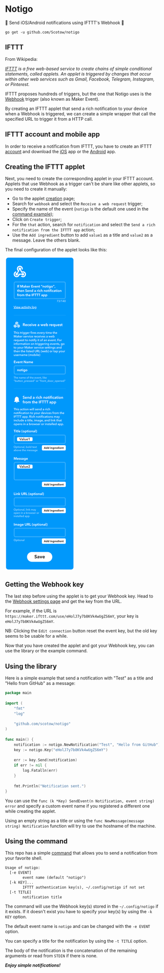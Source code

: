 # Notigo

💬 Send iOS/Android notifications using IFTTT's Webhook 💬

```
go get -u github.com/Scotow/notigo
```


## IFTTT

From Wikipedia:

*[IFTTT](https://ifttt.com/) is a free web-based service to create chains of simple conditional statements, called applets. An applet is triggered by changes that occur within other web services such as Gmail, Facebook, Telegram, Instagram, or Pinterest.*

IFTTT proposes hundreds of triggers, but the one that Notigo uses is the [Webhook](https://ifttt.com/maker_webhooks) trigger (also known as Maker Event).

By creating an IFTTT applet that send a rich notification to your device when a Webhook is triggered, we can create a simple wrapper that call the specified URL to trigger it from a HTTP call.


## IFTTT account and mobile app

In order to receive a notification from IFTTT, you have to create an IFTTT [account](https://ifttt.com/join) and download the [iOS](https://itunes.apple.com/us/app/ifttt/id660944635?mt=8) app or the [Android](https://play.google.com/store/apps/details?id=com.ifttt.ifttt&hl=en) app. 


## Creating the IFTTT applet

Next, you need to create the corresponding applet in your IFTTT account. Applets that use Webhook as a trigger can't be share like other applets, so you need to create it manually:

* Go to the applet [creation](https://ifttt.com/create) page;
* Search for `webhook` and select the `Receive a web request` trigger;
* Specify the name of the event (`notigo` is the default one used in the [command example](https://github.com/Scotow/notigo/tree/master/cmd/notigo));
* Click on `Create trigger`;
* For the `that` action, search for `notification` and select the `Send a rich notification from the IFTTT app` action;
* Use the `Add ingredient` button to add `value1` as a title and `value2` as a message. Leave the others blank.

The final configuration of the applet looks like this:

![Applet](applet.png?raw=true)


## Getting the Webhook key

The last step before using the applet is to get your Webhook key. Head to the [Webhook settings page](https://ifttt.com/services/maker_webhooks/settings) and get the key from the URL.

For example, if the URL is `https://maker.ifttt.com/use/eHolJ7y7b8KVk4wUgZS6mY`, your key is `eHolJ7y7b8KVk4wUgZS6mY`.

NB: Clicking the `Edit connection` button reset the event key, but the old key seems to be usable for a while.

Now that you have created the applet and got your Webhook key, you can use the library or the example command.


## Using the library

Here is a simple example that send a notification with "Test" as a title and "Hello from GitHub" as a message:

```go
package main

import (
	"fmt"
	"log"

	"github.com/scotow/notigo"
)

func main() {
	notification := notigo.NewNotification("Test", "Hello from GitHub")
	key := notigo.Key("eHolJ7y7b8KVk4wUgZS6mY")

	err := key.Send(notification)
	if err != nil {
		log.Fatalln(err)
	}

	fmt.Println("Notification sent.")
}
```

You can use the `func (k *Key) SendEvent(n Notification, event string) error` and specify a custom event name if you registered a different one while creating the applet.

Using an empty string as a title or using the `func NewMessage(message string) Notification` function will try to use the hostname of the machine.


## Using the command

This repo has a simple [command](https://github.com/Scotow/notigo/tree/master/cmd/notigo) that allows you to send a notification from your favorite shell.

```
Usage of notigo:
  [-e EVENT]
    	event name (default "notigo")
  [-k KEY]...
    	IFTTT authentication key(s), ~/.config/notigo if not set
  [-t TITLE]
    	notification title
```

The command will use the Webhook key(s) stored in the `~/.config/notigo` if it exists. If it doesn't exist you have to specify your key(s) by using the `-k KEY` option.

The default event name is `notigo` and can be changed with the `-e EVENT` option.

You can specify a title for the notification by using the `-t TITLE` option.

The body of the notification is the concatenation of the remaining arguments or read from `STDIN` if there is none.

***Enjoy simple notifications!***
